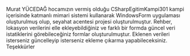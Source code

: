 Murat YÜCEDAĞ hocamızın vermiş olduğu CSharpEgitimKampi301 kampi içerisinde katmanlı mimari sistemi kullanarak WindowsForm uygulaması oluşturulmuş olup, seyahat acentesi projesi oluşturulmuştur.
Rehber, lokasyon verilerini elle ekleyebildiğiniz ve farklı bir formda güncel veri istatiklerini görebileceğiniz formlar oluşturulmuştur.
Eklenen verileri isterseniz güncelleyip isterseniz ekleme çıkarma yapabileceksiniz.
Teşekkürler
